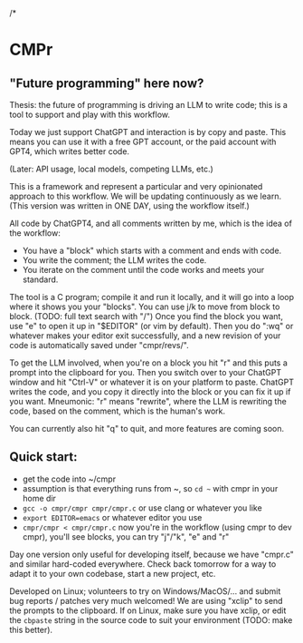 /*

# CMPr

## "Future programming" here now?

Thesis: the future of programming is driving an LLM to write code; this is a tool to support and play with this workflow.

Today we just support ChatGPT and interaction is by copy and paste.
This means you can use it with a free GPT account, or the paid account with GPT4, which writes better code.

(Later: API usage, local models, competing LLMs, etc.)

This is a framework and represent a particular and very opinionated approach to this workflow.
We will be updating continuously as we learn.
(This version was written in ONE DAY, using the workflow itself.)

All code by ChatGPT4, and all comments written by me, which is the idea of the workflow:

- You have a "block" which starts with a comment and ends with code.
- You write the comment; the LLM writes the code.
- You iterate on the comment until the code works and meets your standard.

The tool is a C program; compile it and run it locally, and it will go into a loop where it shows you your "blocks".
You can use j/k to move from block to block. (TODO: full text search with "/")
Once you find the block you want, use "e" to open it up in "$EDITOR" (or vim by default).
Then you do ":wq" or whatever makes your editor exit successfully, and a new revision of your code is automatically saved under "cmpr/revs/<timestamp>".

To get the LLM involved, when you're on a block you hit "r" and this puts a prompt into the clipboard for you.
Then you switch over to your ChatGPT window and hit "Ctrl-V" or whatever it is on your platform to paste.
ChatGPT writes the code, and you copy it directly into the block or you can fix it up if you want.
Mneumonic: "r" means "rewrite", where the LLM is rewriting the code, based on the comment, which is the human's work.

You can currently also hit "q" to quit, and more features are coming soon.

## Quick start:

- get the code into ~/cmpr
- assumption is that everything runs from ~, so `cd ~` with cmpr in your home dir
- `gcc -o cmpr/cmpr cmpr/cmpr.c` or use clang or whatever you like
- `export EDITOR=emacs` or whatever editor you use
- `cmpr/cmpr < cmpr/cmpr.c` now you're in the workflow (using cmpr to dev cmpr), you'll see blocks, you can try "j"/"k", "e" and "r"

Day one version only useful for developing itself, because we have "cmpr.c" and similar hard-coded everywhere.
Check back tomorrow for a way to adapt it to your own codebase, start a new project, etc.

Developed on Linux; volunteers to try on Windows/MacOS/... and submit bug reports / patches very much welcomed!
We are using "xclip" to send the prompts to the clipboard.
If on Linux, make sure you have xclip, or edit the `cbpaste` string in the source code to suit your environment (TODO: make this better).

